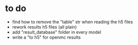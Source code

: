 # to do
- find how to remove the "table" str when reading the h5 files
- rework results h5 files (all plain)
- add "result_database" folder in every model
- write a "to h5" for openmc results

